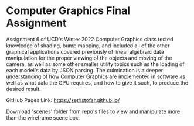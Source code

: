 # Computer Graphics Final Assignment

Assignment 6 of UCD's Winter 2022 Computer Graphics class tested knowledge of shading, bump mapping, and included all of the other graphical applications covered previously of linear algebraic data manipulation for the proper viewing of the objects and moving of the camera, as well as some other smaller utility topics such as the loading of each model's data by JSON parsing. The culmination is a deeper understanding of how Computer Graphics are implemented in software as well as what data the GPU requires, and how to give it such, to produce the desired result.

GitHub Pages Link: https://sethstofer.github.io/

Download 'scenes' folder from repo's files to view and manipulate more than the wireframe scene box.
